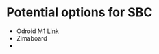 # Potential options for SBC 

- Odroid M1 [Link](https://ameridroid.com/products/odroid-m1)
- Zimaboard
- 
